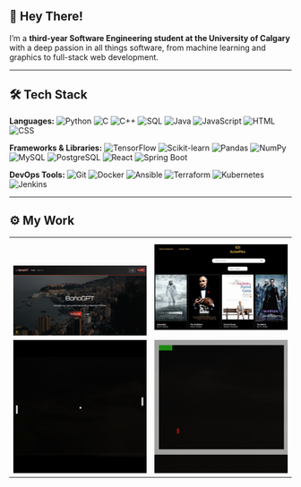 ## 👋 Hey There!

I’m a **third-year Software Engineering student at the University of Calgary** with a deep passion in all things software, from machine learning and graphics to full-stack web development.

---

## 🛠️ Tech Stack
**Languages:**
![Python](https://img.shields.io/badge/Python-3776AB?style=flat&logo=python&logoColor=white)
![C](https://img.shields.io/badge/C-A8B9CC?style=flat&logo=c&logoColor=white)
![C++](https://img.shields.io/badge/C++-00599C?style=flat&logo=c%2B%2B&logoColor=white)
![SQL](https://img.shields.io/badge/SQL-4479A1?style=flat&logo=postgresql&logoColor=white)
![Java](https://img.shields.io/badge/Java-007396?style=flat&logo=java&logoColor=white)
![JavaScript](https://img.shields.io/badge/JavaScript-F7DF1E?style=flat&logo=javascript&logoColor=black)
![HTML](https://img.shields.io/badge/HTML5-E34F26?style=flat&logo=html5&logoColor=white)
![CSS](https://img.shields.io/badge/CSS3-1572B6?style=flat&logo=css3&logoColor=white)

**Frameworks & Libraries:**
![TensorFlow](https://img.shields.io/badge/TensorFlow-FF6F00?style=flat&logo=tensorflow&logoColor=white)
![Scikit-learn](https://img.shields.io/badge/Scikit--learn-F7931E?style=flat&logo=scikit-learn&logoColor=white)
![Pandas](https://img.shields.io/badge/Pandas-150458?style=flat&logo=pandas&logoColor=white)
![NumPy](https://img.shields.io/badge/NumPy-013243?style=flat&logo=numpy&logoColor=white)
![MySQL](https://img.shields.io/badge/MySQL-4479A1?style=flat&logo=mysql&logoColor=white)
![PostgreSQL](https://img.shields.io/badge/PostgreSQL-336791?style=flat&logo=postgresql&logoColor=white)
![React](https://img.shields.io/badge/React-20232A?style=flat&logo=react&logoColor=61DAFB)
![Spring Boot](https://img.shields.io/badge/Spring%20Boot-6DB33F?style=flat&logo=spring-boot&logoColor=white)

**DevOps Tools:**
![Git](https://img.shields.io/badge/Git-F05032?style=flat&logo=git&logoColor=white)
![Docker](https://img.shields.io/badge/Docker-2496ED?style=flat&logo=docker&logoColor=white)
![Ansible](https://img.shields.io/badge/Ansible-EE0000?style=flat&logo=ansible&logoColor=white)
![Terraform](https://img.shields.io/badge/Terraform-623CE4?style=flat&logo=terraform&logoColor=white)
![Kubernetes](https://img.shields.io/badge/Kubernetes-326CE5?style=flat&logo=kubernetes&logoColor=white)
![Jenkins](https://img.shields.io/badge/Jenkins-D24939?style=flat&logo=jenkins&logoColor=white)

---

## ⚙️ My Work
<table align="center">

  <tr>
  <td align="center" valign="middle" style="padding-top: 50px;">
    <a href="https://github.com/07ja/BonoGPT"><img src="assets/BonoGPT.png" width="500px"> </a>
  </td>
  <td align="center">
    <a href="https://github.com/07ja/Movie-Theatre-System"><img src="assets/Movie-Theatre-System.png" width="500px"></a>
  </td>
  </tr>

  <tr>
  <td align="center">
    <a href="https://github.com/07ja/Pong-C"><img src="assets/Pong-C.gif" width="500px"> </a>
  </td>
  <td align="center">
    <a href="https://github.com/07ja/Snake-C"><img src="assets/Snake-C.gif" width="500px"></a>
  </td>
  </tr>

</table>

